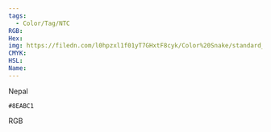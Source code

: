 ```yaml
---
tags:
  - Color/Tag/NTC
RGB:
Hex:
img: https://filedn.com/l0hpzxl1f01yT7GHxtF8cyk/Color%20Snake/standard_csv_to_svg/%23/8EABC1.svg
CMYK:
HSL:
Name:
---
```

Nepal
```palette
#8EABC1
```
RGB
